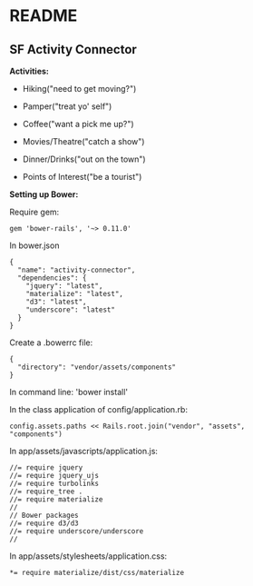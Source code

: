 # README

## SF Activity Connector

**Activities:**

* Hiking("need to get moving?")

* Pamper("treat yo' self")

* Coffee("want a pick me up?")

* Movies/Theatre("catch a show")

* Dinner/Drinks("out on the town")

* Points of Interest("be a tourist")




**Setting up Bower:**

Require gem:

```
gem 'bower-rails', '~> 0.11.0'
```


In bower.json

``` 
{
  "name": "activity-connector",
  "dependencies": {
    "jquery": "latest",
    "materialize": "latest",
    "d3": "latest",
    "underscore": "latest"
  }
}
```


Create a .bowerrc file:

```
{
  "directory": "vendor/assets/components"
}
```


In command line: 'bower install'


In the class application of config/application.rb:

```
config.assets.paths << Rails.root.join("vendor", "assets", "components")
```


In app/assets/javascripts/application.js:

```
//= require jquery
//= require jquery_ujs
//= require turbolinks
//= require_tree .
//= require materialize
//
// Bower packages
//= require d3/d3
//= require underscore/underscore
//
```


In app/assets/stylesheets/application.css:

```
*= require materialize/dist/css/materialize
```



